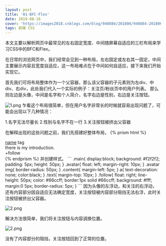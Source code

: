 ```yaml
---
layout: post
title: '01-BFC-Flex'
date: 2019-08-16
cover: 'https://images2018.cnblogs.com/blog/940884/201806/940884-20180620173714978-1495720879.jpg'
tags: 前端 CSS
---
```


本文主要以解析网页中最常见的左右固定宽度、中间随屏幕自适应的三栏布局来学习CSS中的BFC和Flex。

在日常的浏览网页中，我们经常会见到一种布局，左右固定或左右其一固定，中间主要展示内容且宽度自适应，这一布局难点在于中间如何自适应，接下来我们开始实现它。

首先我们可将布局整体作为一个父容器，那么该父容器的子元素则为左div、中div、右div，此处我们代入一个实际的例子：关注页/粉丝页中的用户列表。
那么则左边是头像，中间是名字和个人简介，名字右边是性别，右边是关注按钮。

![1.png](https://s2.ax1x.com/2019/08/17/muThxf.png)
乍看这个布局很简单，但在用户名字非常长的时候就容易出现问题了，可能会出现以下几种情况：

1.名字无法尽量长
2.性别与名字不在一行
3.关注按钮被挤出父容器

在解释出现的这些问题之前，我们先搭建好整体布局，
{% prism html %}
<div id="first" class="main">
  <div class="avatar">
    <img src="http://via.placeholder.com/50" alt="">
  </div>
    
  <div class="content">
    <a class="name" href="#">name</a>
    <span>tag</span>
  </div>
    
  <div class="text">there is my introduction.</div>
    
  <div class="follow">
    <span>+follow</span>
  </div>
    
</div>
   {% endprism %}
并创建样式。
```
.main{
	display:block;
	background: #f2f2f2;
	padding: 5px;
	height: 50px;
}
.avatar{
	float: left;
	margin-right: 10px;
}
.avatar img{
	border-radius: 50px;
}
.content{
	margin-left: 5px;
}
a{
	text-decoration: none;
	color:black;
}
.text{
	margin-top: 10px;
}
.follow{
	float: right;
	line-height: 50px;
	color: #66ccff;
	border:1px solid #66ccff;
	background: #fff;
	margin:0 5px;
	border-radius: 5px;
}
```
因为头像的左浮动，和关注的右浮动，还有内容部分因自适应无法确定宽度，关注按钮被内容部分阻挡无法右浮，此时关注按钮被挤出父容器。

![2.png](https://s2.ax1x.com/2019/08/17/mKP1tP.png)

解决方法很简单，我们将关注按钮与内容调换位置。

![2.png](https://s2.ax1x.com/2019/08/17/mKnKvq.png)

没有了内容部分的阻挡，关注按钮回到了正常的位置。


